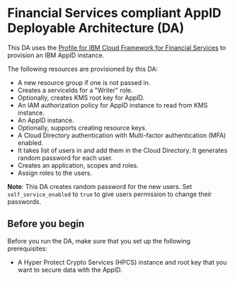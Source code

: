 # Financial Services compliant AppID Deployable Architecture (DA)

This DA uses the [Profile for IBM Cloud Framework for Financial Services](https://github.com/terraform-ibm-modules/terraform-ibm-appid/tree/main/profiles/fscloud) to provision an IBM AppID instance.

The following resources are provisioned by this DA:

- A new resource group if one is not passed in.
- Creates a serviceIds for a "Writer" role.
- Optionally, creates KMS root key for AppID.
- An IAM authorization policy for AppID instance to read from KMS instance.
- An AppID instance.
- Optionally, supports creating resource keys.
- A Cloud Directory authentication with Multi-factor authentication (MFA) enabled.
- It takes list of users in and add them in the Cloud Directory. It generates random password for each user.
- Creates an application, scopes and roles.
- Assign roles to the users.

**Note**: This DA creates random password for the new users. Set `self_service_enabled` to `true` to give users permission to change their passwords.

## Before you begin

Before you run the DA, make sure that you set up the following prerequisites:

- A Hyper Protect Crypto Services (HPCS) instance and root key that you want to secure data with the AppID.
